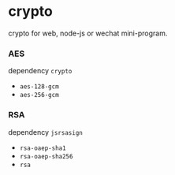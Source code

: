 # crypto
crypto for web, node-js or wechat mini-program.


### AES
dependency `crypto`
- `aes-128-gcm`
- `aes-256-gcm`

### RSA
dependency `jsrsasign`
- `rsa-oaep-sha1`
- `rsa-oaep-sha256`
- `rsa`
